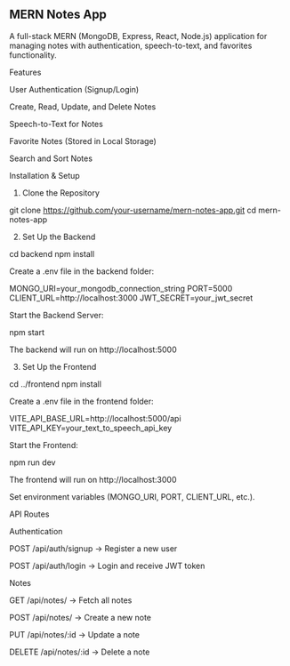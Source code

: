 ## MERN Notes App

 A full-stack MERN (MongoDB, Express, React, Node.js) application for managing notes with authentication, speech-to-text, and favorites functionality.

 Features

 User Authentication (Signup/Login)

 Create, Read, Update, and Delete Notes

 Speech-to-Text for Notes

 Favorite Notes (Stored in Local Storage)

 Search and Sort Notes

 Installation & Setup

 1. Clone the Repository

 git clone https://github.com/your-username/mern-notes-app.git
 cd mern-notes-app

 2. Set Up the Backend

 cd backend
 npm install

 Create a .env file in the backend folder:

 MONGO_URI=your_mongodb_connection_string
 PORT=5000
 CLIENT_URL=http://localhost:3000
 JWT_SECRET=your_jwt_secret

 Start the Backend Server:

 npm start

 The backend will run on http://localhost:5000

 3. Set Up the Frontend

 cd ../frontend
 npm install

 Create a .env file in the frontend folder:

 VITE_API_BASE_URL=http://localhost:5000/api
 VITE_API_KEY=your_text_to_speech_api_key

 Start the Frontend:

 npm run dev

 The frontend will run on http://localhost:3000

 Set environment variables (MONGO_URI, PORT, CLIENT_URL, etc.).

 API Routes

 Authentication

 POST /api/auth/signup → Register a new user

 POST /api/auth/login → Login and receive JWT token

 Notes

 GET /api/notes/ → Fetch all notes

 POST /api/notes/ → Create a new note

 PUT /api/notes/:id → Update a note

 DELETE /api/notes/:id → Delete a note

